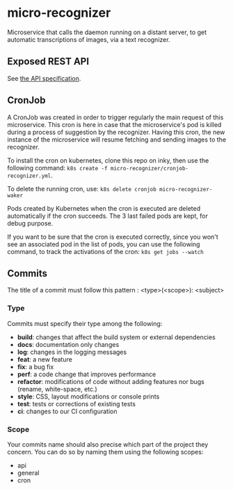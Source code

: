 # micro-recognizer

Microservice that calls the daemon running on a distant server, to get automatic transcriptions of images, via a text recognizer.

## Exposed REST API

See [the API specification](api.md).

## CronJob
A CronJob was created in order to trigger regularly the main request of this microservice.
This cron is here in case that the microservice's pod is killed during a process of suggestion by the recognizer. Having this cron, the new instance of the microservice will resume fetching and sending images to the recognizer.

To install the cron on kubernetes, clone this repo on inky, then use the following command:
`k8s create -f micro-recognizer/cronjob-recognizer.yml`.

To delete the running cron, use:
`k8s delete cronjob micro-recognizer-waker`

Pods created by Kubernetes when the cron is executed are deleted automatically if the cron succeeds. The 3 last failed pods are kept, for debug purpose.

If you want to be sure that the cron is executed correctly, since you won't see an associated pod in the list of pods, you can use the following command, to track the activations of the cron:
`k8s get jobs --watch`

## Commits
The title of a commit must follow this pattern : \<type>(\<scope>): \<subject>

### Type
Commits must specify their type among the following:
* **build**: changes that affect the build system or external dependencies
* **docs**: documentation only changes
* **log**: changes in the logging messages
* **feat**: a new feature
* **fix**: a bug fix
* **perf**: a code change that improves performance
* **refactor**: modifications of code without adding features nor bugs (rename, white-space, etc.)
* **style**: CSS, layout modifications or console prints
* **test**: tests or corrections of existing tests
* **ci**: changes to our CI configuration


### Scope
Your commits name should also precise which part of the project they concern. You can do so by naming them using the following scopes:
* api
* general
* cron
